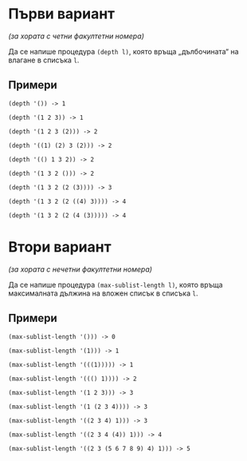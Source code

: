 Първи вариант
=============
_(за хората с четни факултетни номера)_

Да се напише процедура `(depth l)`, която връща „дълбочината“ на влагане в списъка `l`.

Примери
-------
`(depth '()) -> 1`

`(depth '(1 2 3)) -> 1`

`(depth '(1 2 3 (2))) -> 2`

`(depth '((1) (2) 3 (2))) -> 2`

`(depth '(() 1 3 2)) -> 2`

`(depth '(1 3 2 ())) -> 2`

`(depth '(1 3 2 (2 (3)))) -> 3`

`(depth '(1 3 2 (2 ((4) 3)))) -> 4`

`(depth '(1 3 2 (2 (4 (3))))) -> 4`


Втори вариант
=============
_(за хората с нечетни факултетни номера)_

Да се напише процедура `(max-sublist-length l)`, която връща максималната дължина на вложен списък в списъка `l`.

Примери
-------
`(max-sublist-length '())) -> 0`

`(max-sublist-length '(1))) -> 1`

`(max-sublist-length '(((1))))) -> 1`

`(max-sublist-length '((() 1)))) -> 2`

`(max-sublist-length '(1 2 3))) -> 3`

`(max-sublist-length '(1 (2 3 4)))) -> 3`

`(max-sublist-length '((2 3 4) 1))) -> 3`

`(max-sublist-length '((2 3 4 (4)) 1))) -> 4`

`(max-sublist-length '((2 3 (5 6 7 8 9) 4) 1))) -> 5`
